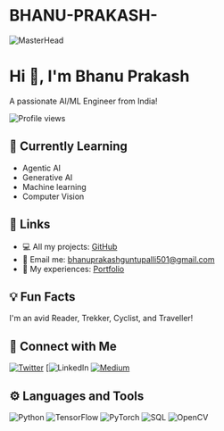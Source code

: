 # BHANU-PRAKASH-

![MasterHead](https://raw.githubusercontent.com/BHANUPRO15221/Bhanu-Prakash-G/main/Conversion%20output%20(5).jpg) <!-- Add your banner image link -->

# Hi 👋, I'm Bhanu Prakash

A passionate AI/ML Engineer from India!

![Profile views](https://komarev.com/ghpvc/?username=heerthiraja&label=Profile%20views&color=0e75b6&style=flat)

## 🌱 Currently Learning
- Agentic AI
- Generative AI
- Machine learning
- Computer Vision

## 🔗 Links
- 💻 All my projects: [GitHub]([https://github.com/BHANUPRO15221/Bhanu-Prakash-G](https://github.com/))
- 📧 Email me: bhanuprakashguntupalli501@gmail.com
- 🧭 My experiences: [Portfolio](https://olympus.mygreatlearning.com/eportfolio?pb_id=18285)

## 💡 Fun Facts
I'm an avid Reader, Trekker, Cyclist, and Traveller!

## 🤝 Connect with Me
[![Twitter](https://img.shields.io/badge/Twitter-1DA1F2?style=for-the-badge&logo=twitter&logoColor=white)](https://twitter.com/yourusername)
[![LinkedIn](https://www.linkedin.com/in/%E0%B8%BFhanu-prakash-2aa98018b/)
[![Medium](https://img.shields.io/badge/Medium-12100E?style=for-the-badge&logo=medium&logoColor=white)](https://medium.com/@yourusername)

## ⚙️ Languages and Tools
![Python](https://img.shields.io/badge/Python-3670A0?style=for-the-badge&logo=python&logoColor=ffdd54)
![TensorFlow](https://img.shields.io/badge/TensorFlow-FF6F00?style=for-the-badge&logo=tensorflow&logoColor=white)
![PyTorch](https://img.shields.io/badge/PyTorch-EE4C2C?style=for-the-badge&logo=pytorch&logoColor=white)
![SQL](https://img.shields.io/badge/SQL-005C84?style=for-the-badge&logo=sqlite&logoColor=white)
![OpenCV](https://img.shields.io/badge/OpenCV-5C3EE8?style=for-the-badge&logo=opencv&logoColor=white)

